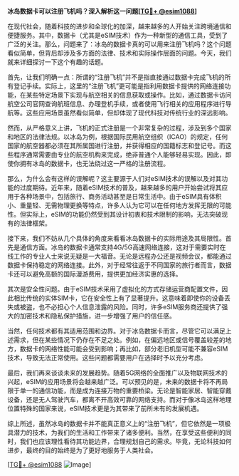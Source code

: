 **冰岛数据卡可以注册飞机吗？深入解析这一问题[[TG💪+ @esim1088](https://t.me/s/esim1088)]**

在现代社会，随着科技的进步和全球化的加深，越来越多的人开始关注跨境通信和便捷服务。其中，数据卡（尤其是eSIM技术）作为一种新型的通信工具，受到了广泛的关注。那么，问题来了：冰岛的数据卡真的可以用来注册飞机吗？这个问题看似简单，但背后却涉及多方面的法律、技术和实际操作层面的问题。今天，我们就来详细探讨一下这个有趣的话题。

首先，让我们明确一点：所谓的“注册飞机”并不是指直接通过数据卡完成飞机的所有登记手续。实际上，这里的“注册飞机”更可能是指利用数据卡提供的网络连接功能，在某些特定场景下实现与航空相关的信息获取或操作。比如，通过数据卡访问航空公司官网查询航班信息、办理登机手续，或者使用飞行相关的应用程序进行导航等。这些应用场景虽然看似简单，但却体现了现代科技对传统行业的深远影响。

然而，从严格意义上讲，飞机的正式注册是一个非常复杂的过程，涉及到多个国家和地区的法律法规。以冰岛为例，根据国际民用航空组织（ICAO）的规定，任何国家的航空器都必须在其所属国进行注册，并获得相应的国籍标志和登记号。而这些程序通常需要由专业的航空机构来完成，绝非普通个人能够轻易实现。因此，即使你拥有冰岛的数据卡，也无法绕过这一严格的注册流程。

那么，为什么会有这样的误解呢？这主要源于人们对eSIM技术的误解以及对其功能的过度期待。近年来，随着eSIM技术的普及，越来越多的用户开始尝试将其应用于各种场景中，包括旅行、商务活动甚至是日常生活中。由于eSIM具有体积小、重量轻、无需物理更换等特点，许多人认为它可以在任何地方发挥无限的可能性。但实际上，eSIM的功能仍然受到其设计初衷和技术限制的影响，无法突破现有的法律框架。

接下来，我们不妨从几个具体的角度来看看冰岛数据卡的实际用途及其局限性。首先是通信方面。冰岛的数据卡通常支持4G/5G高速网络连接，这对于需要实时在线工作的专业人士来说无疑是一大福音。无论是远程办公还是视频会议，都能通过数据卡保持稳定的网络连接。此外，对于经常往返于不同国家的旅行者而言，数据卡还可以避免高额的国际漫游费用，提供更加经济实惠的选择。

其次是安全性问题。由于eSIM技术采用了虚拟化的方式存储运营商配置文件，因此相比传统的实体SIM卡，它在安全性上有了显著提升。这意味着即使你的设备丢失或被盗，也不必担心个人信息泄露的风险。同时，许多eSIM服务商还提供了强大的加密技术和隐私保护措施，进一步增强了用户的信任感。

当然，任何技术都有其适用范围和边界。对于冰岛数据卡而言，尽管它可以满足上述需求，但在某些情况下仍存在不足之处。例如，在偏远地区或信号覆盖较差的地方，数据卡的网络性能可能会受到影响；再比如，部分老旧机型可能不兼容eSIM技术，导致无法正常使用。这些问题都需要用户在选择时予以充分考虑。

最后，我们再来谈谈未来的发展趋势。随着5G网络的全面推广以及物联网技术的兴起，eSIM的应用场景将会越来越广泛。可以预见的是，未来的数据卡将不再局限于单一的通信功能，而是成为连接万物的重要桥梁。无论是智能家居、智能穿戴设备，还是无人驾驶汽车，都离不开高效可靠的网络支持。而对于像冰岛这样地理位置特殊的国家来说，eSIM技术更是为其带来了前所未有的发展机遇。

综上所述，虽然冰岛的数据卡并不能真正意义上的“注册飞机”，但它依然是一项极具潜力的技术，为我们的生活和工作带来了诸多便利。当然，在享受这些便利的同时，我们也应该理性看待其功能边界，合理规划自己的需求。毕竟，无论科技如何进步，最终的目的始终是为了更好地服务于人类社会。

[[TG💪+ @esim1088](https://t.me/s/esim1088) ![Image](https://i.postimg.cc/4NQfJmqS/Snipaste-2025-05-13-00-14-12.png)]